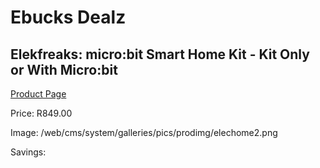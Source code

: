 
# Ebucks Dealz
## Elekfreaks: micro:bit Smart Home Kit - Kit Only or With Micro:bit
[Product Page](https://www.ebucks.com/web/shop/productSelected.do?prodId=1190811468&catId=1190841123)

Price: R849.00

Image: /web/cms/system/galleries/pics/prodimg/elechome2.png

Savings: 


	